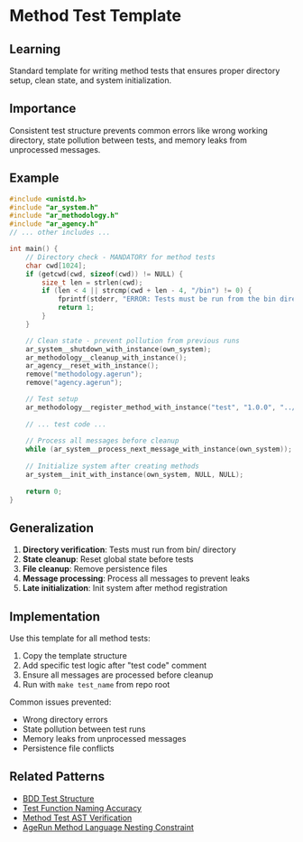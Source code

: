 # Method Test Template

## Learning
Standard template for writing method tests that ensures proper directory setup, clean state, and system initialization.

## Importance
Consistent test structure prevents common errors like wrong working directory, state pollution between tests, and memory leaks from unprocessed messages.

## Example
```c
#include <unistd.h>
#include "ar_system.h"
#include "ar_methodology.h"
#include "ar_agency.h"
// ... other includes ...

int main() {
    // Directory check - MANDATORY for method tests
    char cwd[1024];
    if (getcwd(cwd, sizeof(cwd)) != NULL) {
        size_t len = strlen(cwd);
        if (len < 4 || strcmp(cwd + len - 4, "/bin") != 0) {
            fprintf(stderr, "ERROR: Tests must be run from the bin directory!\n");
            return 1;
        }
    }

    // Clean state - prevent pollution from previous runs
    ar_system__shutdown_with_instance(own_system);
    ar_methodology__cleanup_with_instance();
    ar_agency__reset_with_instance();
    remove("methodology.agerun");
    remove("agency.agerun");

    // Test setup
    ar_methodology__register_method_with_instance("test", "1.0.0", "../methods/test-1.0.0.method");
    
    // ... test code ...
    
    // Process all messages before cleanup
    while (ar_system__process_next_message_with_instance(own_system));
    
    // Initialize system after creating methods
    ar_system__init_with_instance(own_system, NULL, NULL);
    
    return 0;
}
```

## Generalization
1. **Directory verification**: Tests must run from bin/ directory
2. **State cleanup**: Reset global state before tests
3. **File cleanup**: Remove persistence files
4. **Message processing**: Process all messages to prevent leaks
5. **Late initialization**: Init system after method registration

## Implementation
Use this template for all method tests:
1. Copy the template structure
2. Add specific test logic after "test code" comment
3. Ensure all messages are processed before cleanup
4. Run with `make test_name` from repo root

Common issues prevented:
- Wrong directory errors
- State pollution between test runs
- Memory leaks from unprocessed messages
- Persistence file conflicts

## Related Patterns
- [BDD Test Structure](bdd-test-structure.md)
- [Test Function Naming Accuracy](test-function-naming-accuracy.md)
- [Method Test AST Verification](method-test-ast-verification.md)
- [AgeRun Method Language Nesting Constraint](agerun-method-language-nesting-constraint.md)